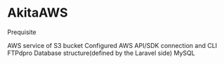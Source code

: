 # AkitaAWS

Prequisite

AWS service of S3 bucket
Configured AWS API/SDK connection and CLI
FTPdpro
Database structure(defined by the Laravel side)
MySQL
